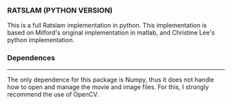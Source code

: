 ### RATSLAM (PYTHON VERSION)

This is a full Ratslam implementation in python. This implementation is based 
on Milford's original implementation in matlab, and Christine Lee's python 
implementation.


### Dependences
-----------

The only dependence for this package is Numpy, thus it does not handle how
to open and manage the movie and image files. For this, I strongly recommend 
the use of OpenCV.
